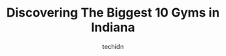 ---
layout: ampstory
image: https://i0.wp.com/paketmu.com/wp-content/uploads/2023/06/anytime-fitness-0-in-indiana-1686367296.jpeg?resize=640,853
author: techidn
featured: false
description: Explore the diverse Gym scene in Indiana, home to an incredible selection of 10 establishments catering to every taste. Whether youre in search of iconic favorites or undiscovered treasures
title: Discovering The Biggest 10 Gyms in Indiana
cover:
   title: Discovering The Biggest 10 Gyms in Indiana
   subtitle: RICKPATE
   background: https://paketmu.com/wp-content/uploads/2023/06/anytime-fitness-0-in-indiana-1686367296.jpeg

pages: 
 - layout: thirds
   top: <h1>#1 Planet Fitness</h1>
   bottom: "<p>Planet Fitness, thanks again for doing what you do. I got to Bobtail in this time. Best that way in most locations. Nice smaller sized gym location and clean facility. My</p>"
   background: https://paketmu.com/wp-content/uploads/2023/06/anytime-fitness-1-in-indiana-1686367297.jpeg
   backgroundblur: true
 - layout: thirds
   top: <h1>#2 Planet Fitness</h1>
   bottom: "<p>Simple and easy check-in. Employees were very nice. Equipment was nice and clean as well as locker room. Bathroom facilities could be a bit cleaner. Any non-working equip</p>"
   background: https://paketmu.com/wp-content/uploads/2023/06/anytime-fitness-2-in-indiana-1686367298.jpeg
   cta:
      link: https://paketmu.com/discovering-the-biggest-10-gyms-in-indiana/
      text: Discovering The Biggest 10 Gyms in Indiana
 - layout: thirds
   top: <h1>#3 Planet Fitness</h1>
   bottom: "<p>I am from California  I visited this gym in early morning for workout i saw its very clean that time not too much crowd. Only employee matt is working that time and he cl</p>"
   background: https://paketmu.com/wp-content/uploads/2023/06/anytime-fitness-3-in-indiana-1686367298.jpeg
   cta:
      link: https://paketmu.com/discovering-the-biggest-10-gyms-in-indiana/
      text: Discovering The Biggest 10 Gyms in Indiana
 - layout: thirds
   top: <h1>#4 Planet Fitness</h1>
   bottom: "<p>8707 Hardegan St, Indianapolis, IN 46227, United States</p>"
   background: https://images.unsplash.com/photo-1489648022186-8f49310909a0?ixlib=rb-4.0.3&ixid=MnwxMjA3fDB8MHxwaG90by1wYWdlfHx8fGVufDB8fHx8&auto=format&fit=crop&w=640&h=853&q=80
   cta:
      link: https://paketmu.com/discovering-the-biggest-10-gyms-in-indiana/
      text: Discovering The Biggest 10 Gyms in Indiana
 - layout: thirds
   top: <h1>#5 Planet Fitness</h1>
   bottom: "<p>7451 Shadeland Ave, Indianapolis, IN 46250, United States</p>"
   background: https://images.unsplash.com/photo-1549241520-425e3dfc01cb?ixlib=rb-4.0.3&ixid=MnwxMjA3fDB8MHxwaG90by1wYWdlfHx8fGVufDB8fHx8&auto=format&fit=crop&w=640&h=853&q=80
   cta:
      link: https://paketmu.com/discovering-the-biggest-10-gyms-in-indiana/
      text: Discovering The Biggest 10 Gyms in Indiana
 - layout: thirds
   top: <h1>#6 Planet Fitness</h1>
   bottom: "<p>7425 W 10th St, Indianapolis, IN 46214, United States</p>"
   background: https://images.unsplash.com/photo-1561679660-d00ee1e0dc8e?ixlib=rb-4.0.3&ixid=MnwxMjA3fDB8MHxwaG90by1wYWdlfHx8fGVufDB8fHx8&auto=format&fit=crop&w=640&h=853&q=80
   cta:
      link: https://paketmu.com/discovering-the-biggest-10-gyms-in-indiana/
      text: Discovering The Biggest 10 Gyms in Indiana
 - layout: thirds
   top: <h1>#7 Planet Fitness</h1>
   bottom: "<p>3440 IN-32 Unit B, Westfield, IN 46074, United States</p>"
   background: https://images.unsplash.com/photo-1557672172-298e090bd0f1?ixlib=rb-4.0.3&ixid=MnwxMjA3fDB8MHxwaG90by1wYWdlfHx8fGVufDB8fHx8&auto=format&fit=crop&w=640&h=853&q=80
   cta:
      link: https://paketmu.com/discovering-the-biggest-10-gyms-in-indiana/
      text: Discovering The Biggest 10 Gyms in Indiana
 - layout: thirds
   middle: Continue reading...
   background: https://images.unsplash.com/photo-1608501821300-4f99e58bba77?ixlib=rb-4.0.3&ixid=MnwxMjA3fDB8MHxwaG90by1wYWdlfHx8fGVufDB8fHx8&auto=format&fit=crop&w=640&h=853&q=80
   cta:
      link: https://paketmu.com/discovering-the-biggest-10-gyms-in-indiana/
      text: Discovering The Biggest 10 Gyms in Indiana
      
---